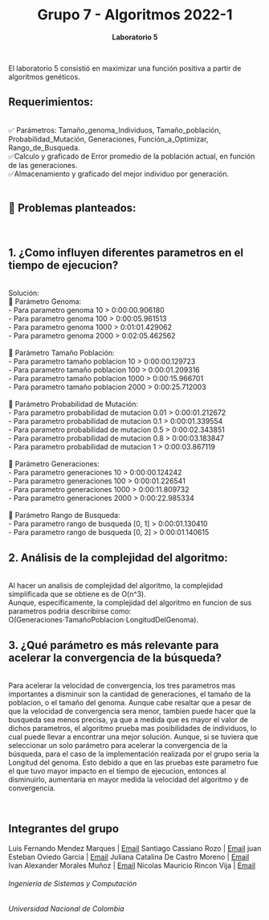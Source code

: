 <h1 align="center">Grupo 7 - Algoritmos 2022-1</h1>
<p align="center"><strong>Laboratorio 5</strong> </p>
<br>

<p>El laboratorio 5 consistió en maximizar una función positiva a partir de algoritmos genéticos.
<br>
  
<p>
<h2>Requerimientos:</h2> <br>
✅ Parámetros: Tamaño_genoma_Individuos, Tamaño_población, Probabilidad_Mutación, Generaciones, Función_a_Optimizar, Rango_de_Busqueda.<br>
✅Calculo y graficado de Error promedio de la población actual, en función de las generaciones. <br>
✅Almacenamiento y graficado del mejor individuo por generación. <br>
<br>
</p>
<p>
<h2>📌 Problemas planteados: </h2> <br>
  <h2>1. ¿Como influyen diferentes parametros en el tiempo de ejecucion? </h2><br>
  Solución: <br>
  📍 Parámetro Genoma:<br>
  - Para parametro genoma 10 > 0:00:00.906180 <br>
  - Para parametro genoma 100 > 0:00:05.961513 <br>
  - Para parametro genoma 1000 > 0:01:01.429062 <br>
  - Para parametro genoma 2000 > 0:02:05.462562 <br>
  <br>
   📍 Parámetro Tamaño Población:<br>
  - Para parametro tamaño poblacion 10 > 0:00:00.129723  <br>
  - Para parametro tamaño poblacion 100 > 0:00:01.209316  <br>
  - Para parametro tamaño poblacion 1000 > 0:00:15.966701  <br>
  - Para parametro tamaño poblacion 2000 > 0:00:25.712003  <br>
  <br>
   📍 Parámetro Probabilidad de Mutación:<br>
  - Para parametro probabilidad de mutacion 0.01 > 0:00:01.212672 <br>
  - Para parametro probabilidad de mutacion 0.1 > 0:00:01.339554 <br>
  - Para parametro probabilidad de mutacion 0.5 > 0:00:02.343851 <br>
  - Para parametro probabilidad de mutacion 0.8 > 0:00:03.183847 <br>
  - Para parametro probabilidad de mutacion 1 > 0:00:03.867119 <br>
  <br>
   📍 Parámetro Generaciones:<br>
  - Para parametro generaciones 10 > 0:00:00.124242 <br>
  - Para parametro generaciones 100 > 0:00:01.226541 <br>
  - Para parametro generaciones 1000 > 0:00:11.809732 <br>
  - Para parametro generaciones 2000 > 0:00:22.985334 <br>
  <br>
   📍 Parámetro Rango de Busqueda:<br>
  - Para parametro rango de busqueda [0, 1] > 0:00:01.130410 <br>
  - Para parametro rango de busqueda [0, 2] > 0:00:01.140615 <br>
<h2>2. Análisis de la complejidad del algoritmo:</h2><br>
  Al hacer un analisis de complejidad del algoritmo, la complejidad simplificada que se obtiene es de O(n^3).<br>
  Aunque, especificamente, la complejidad del algoritmo en funcion de sus parametros podria describirse como: O(Generaciones⋅TamañoPoblacion⋅LongitudDelGenoma).<br>
<h2>3. ¿Qué parámetro es más relevante para acelerar la convergencia de la búsqueda?</h2> <br>
  Para acelerar la velocidad de convergencia, los tres parametros mas importantes a disminuir son la cantidad de generaciones, el tamaño de la poblacion, o el tamaño del genoma. Aunque cabe resaltar que a pesar de que la velocidad de convergencia sera menor, tambien puede hacer que la busqueda sea menos precisa, ya que a medida que es mayor el valor de dichos parametros, el algoritmo prueba mas posibilidades de individuos, lo cual puede llevar a encontrar una mejor solución.
  Aunque, si se tuviera que seleccionar un solo parámetro para acelerar la convergencia de la búsqueda, para el caso de la implementación realizada por el grupo seria la Longitud del genoma. Esto debido a que en las pruebas este parametro fue el que tuvo mayor impacto en el tiempo de ejecucion, entonces al disminuirlo, aumentaria en mayor medida la velocidad del algoritmo y de convergencia.
<br>
</p>
<br>
<h2>Integrantes del grupo</h2>

Luis Fernando Mendez Marques | <a href = "mailto: lumendezm@unal.edu.co" target="_blank">Email</a>
Santiago Cassiano Rozo | <a href = "mailto: scassiano@unal.edu.co" target="_blank">Email</a>
juan Esteban Oviedo Garcia | <a href = "mailto: joviedog@unal.edu.co" target="_blank">Email</a>
Juliana Catalina De Castro Moreno | <a href = "mailto: jdec@unal.edu.co" target="_blank">Email</a>
Ivan Alexander Morales Muñoz | <a href = "mailto: imorales@unal.edu.co" target="_blank">Email</a>
Nicolas Mauricio Rincon Vija | <a href = "mailto: nrinconv@unal.edu.co" target="_blank">Email</a>

<h6>Ingeniería de Sistemas y Computación</h6>
<h6>Universidad Nacional de Colombia</h6>
